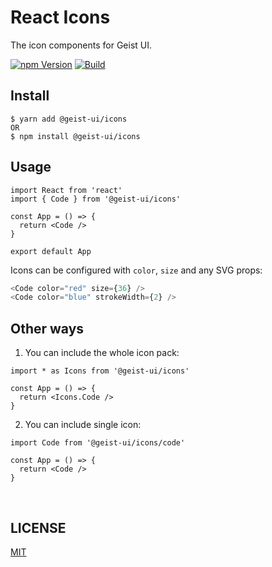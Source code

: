 # React Icons

The icon components for Geist UI.

[![npm Version](https://img.shields.io/npm/v/@geist-ui/icons)](https://www.npmjs.com/package/@geist-ui/icons)
[![Build](https://img.shields.io/github/workflow/status/geist-org/icons/Build)](https://github.com/geist-org/icons/actions?query=workflow%3ABuild)

## Install

```
$ yarn add @geist-ui/icons
OR
$ npm install @geist-ui/icons
```

## Usage

```tsx
import React from 'react'
import { Code } from '@geist-ui/icons'

const App = () => {
  return <Code />
}

export default App
```

Icons can be configured with `color`, `size` and any SVG props:

```ts
<Code color="red" size={36} />
<Code color="blue" strokeWidth={2} />
```

## Other ways

1. You can include the whole icon pack:

```tsx
import * as Icons from '@geist-ui/icons'

const App = () => {
  return <Icons.Code />
}
```

2. You can include single icon:

```tsx
import Code from '@geist-ui/icons/code'

const App = () => {
  return <Code />
}
```

<br/>

## LICENSE

[MIT](https://raw.githubusercontent.com/geist-org/icons/master/LICENSE)
